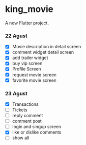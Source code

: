 # king_movie

A new Flutter project.
### 22 Agust
- [x] Movie description in detail screen
- [x] comment widget detail screen
- [x] add trailer widget
- [x] buy vip screen
- [x] Profile Screen
- [x] request movie screen
- [x] favorite movie screen
  
### 23 Agust
- [x] Transactions
- [ ] Tickets
- [ ] reply comment
- [ ] comment post
- [ ] login and singup screen
- [x] like or dislike comments
- [ ] show all
